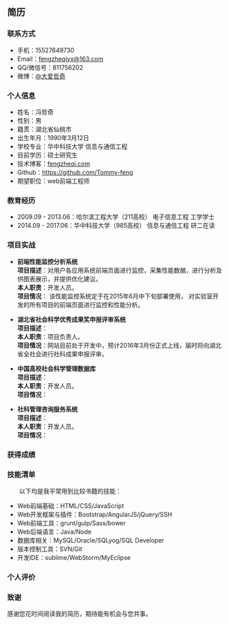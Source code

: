 ## 简历

### 联系方式
- 手机：15527649730
- Email：fengzheqiyx@163.com
- QQ/微信号：811756202  
- 微博：[@大爱哲奇](http://weibo.com/2638527144)

### 个人信息
- 姓名：冯哲奇
- 性别：男
- 籍贯：湖北省仙桃市
- 出生年月：1990年3月12日
- 学校专业：华中科技大学 信息与通信工程
- 目前学历：硕士研究生
- 技术博客：[fengzheqi.com](www.fengzheqi.com)
- Github：https://github.com/Tommy-feng
- 期望职位：web前端工程师

### 教育经历
- 2009.09 - 2013.06：哈尔滨工程大学（211高校） 电子信息工程 工学学士
- 2014.09 - 2017.06：华中科技大学（985高校） 信息与通信工程 研二在读

### 项目实战
- **前端性能监控分析系统**<br/>
  **项目描述**：对用户各应用系统前端页面进行监控，采集性能数据，进行分析及供图表展示，并提供优化建议。 <br/>
  **本人职责**：开发人员。<br/>
  **项目情况**： 该性能监控系统定于在2015年6月中下旬部署使用， 对实验室开发的所有项目的前端页面进行监控和性能分析。 <br/>

- **湖北省社会科学优秀成果奖申报评审系统**<br/>
  **项目描述**：<br/>
  **本人职责**：项目负责人。<br/>
  **项目情况**：网站目前处于开发中，预计2016年3月份正式上线，届时将向湖北省全社会进行社科成果申报评审。<br/>

- **中国高校社会科学管理数据库**<br/>
  **项目描述**：<br/>
  **本人职责**：开发人员。<br/>
  **项目情况**：<br/>

- **社科管理咨询服务系统**<br/>
  **项目描述**：<br/>
  **本人职责**：开发人员。<br/>
  **项目情况**：<br/>

### 获得成绩

### 技能清单
&emsp;&emsp;以下均是我平常用到比较书籍的技能：
- Web前端基础：HTML/CSS/JavaScript
- Web开发框架与插件：Bootstrap/AngularJS/jQuery/SSH
- Web前端工具：grunt/gulp/Sass/bower
- Web后端语言：Java/Node
- 数据库相关：MySQL/Oracle/SQLyog/SQL Developer
- 版本控制工具：SVN/Git
- 开发IDE：sublime/WebStorm/MyEclipse

### 个人评价

### 致谢
感谢您花时间阅读我的简历，期待能有机会与您共事。
